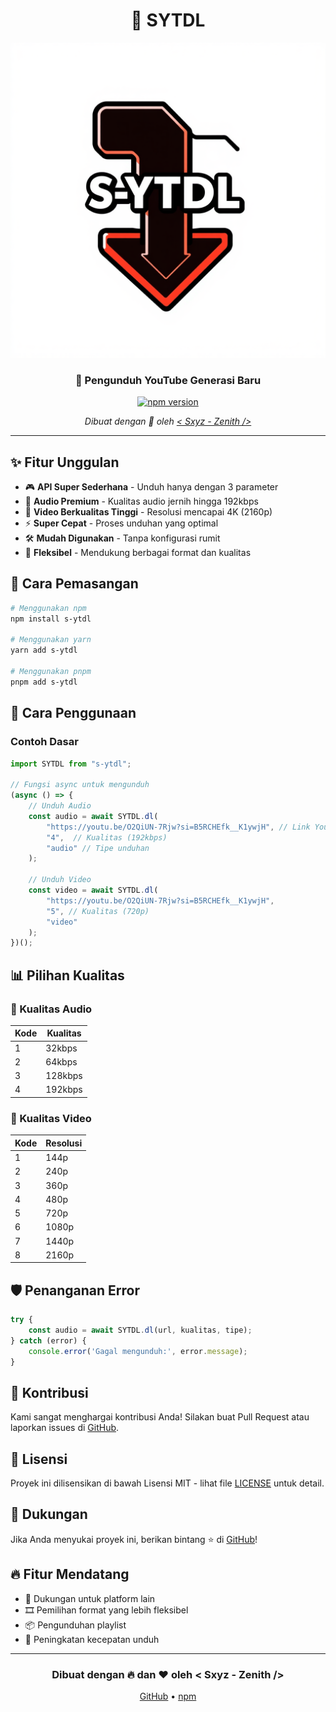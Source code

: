 <div align="center">
  
# 🎯 SYTDL

<img src="./main/assets/banner.png">

### 🚀 Pengunduh YouTube Generasi Baru

[![npm version](https://img.shields.io/npm/v/s-ytdl.svg?style=for-the-badge&color=red)](https://www.npmjs.com/package/s-ytdl)

*Dibuat dengan 💖 oleh [< Sxyz - Zenith />](https://github.com/sxyz-dev)*

</div>

---

## ✨ Fitur Unggulan

- 🎮 **API Super Sederhana** - Unduh hanya dengan 3 parameter
- 🎵 **Audio Premium** - Kualitas audio jernih hingga 192kbps
- 🎥 **Video Berkualitas Tinggi** - Resolusi mencapai 4K (2160p)
- ⚡ **Super Cepat** - Proses unduhan yang optimal
- 🛠️ **Mudah Digunakan** - Tanpa konfigurasi rumit
- 📱 **Fleksibel** - Mendukung berbagai format dan kualitas

## 🚀 Cara Pemasangan

```bash
# Menggunakan npm
npm install s-ytdl

# Menggunakan yarn
yarn add s-ytdl

# Menggunakan pnpm
pnpm add s-ytdl
```

## 📖 Cara Penggunaan

### Contoh Dasar

```javascript
import SYTDL from "s-ytdl";

// Fungsi async untuk mengunduh
(async () => {
    // Unduh Audio
    const audio = await SYTDL.dl(
        "https://youtu.be/O2QiUN-7Rjw?si=B5RCHEfk__K1ywjH", // Link YouTube
        "4",  // Kualitas (192kbps)
        "audio" // Tipe unduhan
    );

    // Unduh Video
    const video = await SYTDL.dl(
        "https://youtu.be/O2QiUN-7Rjw?si=B5RCHEfk__K1ywjH",
        "5", // Kualitas (720p)
        "video"
    );
})();
```

## 📊 Pilihan Kualitas

### 🎵 Kualitas Audio
| Kode | Kualitas |
|------|-----------|
| 1    | 32kbps   |
| 2    | 64kbps   |
| 3    | 128kbps  |
| 4    | 192kbps  |

### 🎥 Kualitas Video
| Kode | Resolusi |
|------|-----------|
| 1    | 144p     |
| 2    | 240p     |
| 3    | 360p     |
| 4    | 480p     |
| 5    | 720p     |
| 6    | 1080p    |
| 7    | 1440p    |
| 8    | 2160p    |

## 🛡️ Penanganan Error

```javascript
try {
    const audio = await SYTDL.dl(url, kualitas, tipe);
} catch (error) {
    console.error('Gagal mengunduh:', error.message);
}
```

## 🤝 Kontribusi

Kami sangat menghargai kontribusi Anda! Silakan buat Pull Request atau laporkan issues di [GitHub](https://github.com/sxyz-dev/S-YTDL).

## 📜 Lisensi

Proyek ini dilisensikan di bawah Lisensi MIT - lihat file [LICENSE](https://github.com/sxyz-dev/S-YTDL/blob/main/LICENSE) untuk detail.

## 💝 Dukungan

Jika Anda menyukai proyek ini, berikan bintang ⭐️ di [GitHub](https://github.com/sxyz-dev/S-YTDL)!

## 🔥 Fitur Mendatang

- 📱 Dukungan untuk platform lain
- 🎞️ Pemilihan format yang lebih fleksibel
- 📦 Pengunduhan playlist
- 🚀 Peningkatan kecepatan unduh

---

<div align="center">

### Dibuat dengan 🔥 dan ❤️ oleh < Sxyz - Zenith />

[GitHub](https://github.com/sxyz-dev/S-YTDL) • [npm](https://www.npmjs.com/package/s-ytdl)

</div>